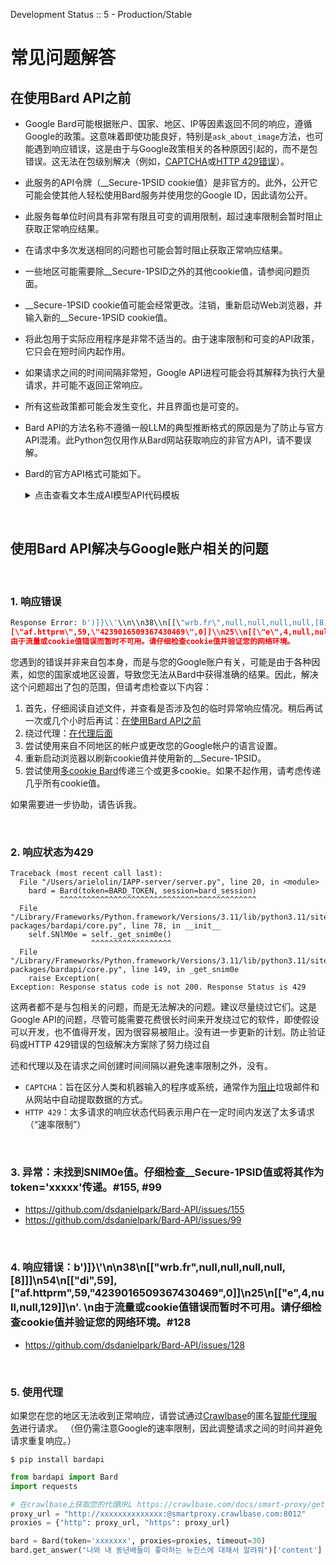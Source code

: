 Development Status :: 5 - Production/Stable

# 常见问题解答

## 在使用Bard API之前
- Google Bard可能根据账户、国家、地区、IP等因素返回不同的响应，遵循Google的政策。这意味着即使功能良好，特别是`ask_about_image`方法，也可能遇到响应错误，这是由于与Google政策相关的各种原因引起的，而不是包错误。这无法在包级别解决（例如，[CAPTCHA](https://en.wikipedia.org/wiki/CAPTCHA)或[HTTP 429错误](https://developer.mozilla.org/en-US/docs/Web/HTTP/Status/429)）。
- 此服务的API令牌（__Secure-1PSID cookie值）是非官方的。此外，公开它可能会使其他人轻松使用Bard服务并使用您的Google ID，因此请勿公开。
- 此服务每单位时间具有非常有限且可变的调用限制，超过速率限制会暂时阻止获取正常响应结果。
- 在请求中多次发送相同的问题也可能会暂时阻止获取正常响应结果。
- 一些地区可能需要除__Secure-1PSID之外的其他cookie值，请参阅问题页面。
- __Secure-1PSID cookie值可能会经常更改。注销，重新启动Web浏览器，并输入新的__Secure-1PSID cookie值。
- 将此包用于实际应用程序是非常不适当的。由于速率限制和可变的API政策，它只会在短时间内起作用。
- 如果请求之间的时间间隔非常短，Google API进程可能会将其解释为执行大量请求，并可能不返回正常响应。
- 所有这些政策都可能会发生变化，并且界面也是可变的。
- Bard API的方法名称不遵循一般LLM的典型推断格式的原因是为了防止与官方API混淆。此Python包仅用作从Bard网站获取响应的非官方API，请不要误解。
- Bard的官方API格式可能如下。
  <details>
  <summary>点击查看文本生成AI模型API代码模板</summary>
  
  ```python
  bard.configure(api_key='YOUR_API_KEY')
  
  models = [m for m in palm.list_models() if 'generateText' in m.supported_generation_methods]
  model = models[0].name
  print(model)
  
  prompt = "Who are you?"
  
  completion = bard.generate_text(
      model=model,
      prompt=prompt,
      temperature=0,
      # 响应的最大长度
      max_output_tokens=800,
  )
  ```
  </details>



<br>

## 使用Bard API解决与Google账户相关的问题

<br>

### 1. 响应错误
```python
Response Error: b')]}\\'\\n\\n38\\n[[\"wrb.fr\",null,null,null,null,[8]]]\\n54\\n[[\"di\",59],
[\"af.httprm\",59,\"4239016509367430469\",0]]\\n25\\n[[\"e\",4,null,null,129]]\\n'. 
由于流量或cookie值错误而暂时不可用。请仔细检查cookie值并验证您的网络环境。
```

您遇到的错误并非来自包本身，而是与您的Google账户有关，可能是由于各种因素，如您的国家或地区设置，导致您无法从Bard中获得准确的结果。因此，解决这个问题超出了包的范围，但请考虑检查以下内容：

1. 首先，仔细阅读自述文件，并查看是否涉及包的临时异常响应情况。稍后再试一次或几个小时后再试：[在使用Bard API之前](https://github.com/dsdanielpark/Bard-API/blob/main/README.md#before-using-the-bard-api)
2. 绕过代理：[在代理后面](https://github.com/dsdanielpark/Bard-API#behind-a-proxy)
3. 尝试使用来自不同地区的帐户或更改您的Google帐户的语言设置。
4. 重新启动浏览器以刷新cookie值并使用新的__Secure-1PSID。
5. 尝试使用[多cookie Bard](https://github.com/dsdanielpark/Bard-API/blob/main/documents/README_DEV.md#multi-cookie-bard)传递三个或更多cookie。如果不起作用，请考虑传递几乎所有cookie值。

如果需要进一步协助，请告诉我。

<br>

### 2. 响应状态为429

```
Traceback (most recent call last):
  File "/Users/arielolin/IAPP-server/server.py", line 20, in <module>
    bard = Bard(token=BARD_TOKEN, session=bard_session)
           ^^^^^^^^^^^^^^^^^^^^^^^^^^^^^^^^^^^^^^^^^^^^
  File "/Library/Frameworks/Python.framework/Versions/3.11/lib/python3.11/site-packages/bardapi/core.py", line 78, in __init__
    self.SNlM0e = self._get_snim0e()
                  ^^^^^^^^^^^^^^^^^^
  File "/Library/Frameworks/Python.framework/Versions/3.11/lib/python3.11/site-packages/bardapi/core.py", line 149, in _get_snim0e
    raise Exception(
Exception: Response status code is not 200. Response Status is 429
```

这两者都不是与包相关的问题，而是无法解决的问题。建议尽量绕过它们。这是Google API的问题，尽管可能需要花费很长时间来开发绕过它的软件，即使假设可以开发，也不值得开发，因为很容易被阻止。没有进一步更新的计划。防止验证码或HTTP 429错误的包级解决方案除了努力绕过自

述和代理以及在请求之间创建时间间隔以避免速率限制之外，没有。

- `CAPTCHA`：旨在区分人类和机器输入的程序或系统，通常作为[阻止](https://www.google.com/search?sca_esv=573532060&sxsrf=AM9HkKmd5Faz1q0x4sLsgIG3VgVR9V18iA:1697335053753&q=thwarting&si=ALGXSlbSiMNWMsv5Y0U_0sBS8EWzwSlNZdPczeDdDqrhgxYO86hMDzIqBVTJp6ZKxKdXeVsCSihVIJAH_MROqwPM7RtQB0OoEA%3D%3D&expnd=1)垃圾邮件和从网站中自动提取数据的方式。
- `HTTP 429`：太多请求的响应状态代码表示用户在一定时间内发送了太多请求（“速率限制”）

<br>

### 3. 异常：未找到SNlM0e值。仔细检查__Secure-1PSID值或将其作为token='xxxxx'传递。#155, #99
- https://github.com/dsdanielpark/Bard-API/issues/155
- https://github.com/dsdanielpark/Bard-API/issues/99

<br>

### 4. 响应错误：b')]}\\'\\n\\n38\\n[[\"wrb.fr\",null,null,null,null,[8]]]\\n54\\n[[\"di\",59],[\"af.httprm\",59,\"4239016509367430469\",0]]\\n25\\n[[\"e\",4,null,null,129]]\\n'. \n由于流量或cookie值错误而暂时不可用。请仔细检查cookie值并验证您的网络环境。#128
- https://github.com/dsdanielpark/Bard-API/issues/128

<br>

### 5. 使用代理
如果您在您的地区无法收到正常响应，请尝试通过[Crawlbase](https://crawlbase.com/)的匿名[智能代理服务](https://crawlbase.com/docs/smart-proxy/get/)进行请求。 （但仍需注意Google的速率限制，因此调整请求之间的时间并避免请求重复响应。）

```
$ pip install bardapi
```

```python
from bardapi import Bard
import requests

# 在crawlbase上获取您的代理URL https://crawlbase.com/docs/smart-proxy/get/
proxy_url = "http://xxxxxxxxxxxxxx:@smartproxy.crawlbase.com:8012" 
proxies = {"http": proxy_url, "https": proxy_url}

bard = Bard(token='xxxxxxx', proxies=proxies, timeout=30)
bard.get_answer("나와 내 동년배들이 좋아하는 뉴진스에 대해서 알려줘")['content']
```